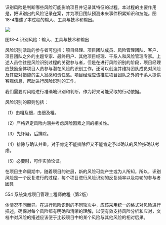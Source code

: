 
识别风险是判断哪些风险可能影响项目并记录其特征的过程。本过程的主要作用是，把识别出的风险记录在案，并为项目团队预测未来事件积累知识和技能。图18-4描述了本过程的输入、工具与技术和输出。

![](https://img.kancloud.cn/3d/1f/3d1f86162709db08161af3a4dab97136_924x561.jpeg)

图18-4 识别风险：输入、工具与技术和输出

风险识别活动的参与者可包括：项目经理、项目团队成员、风险管理团队、客户、项目团队之外的主题专家、最终用户、其他项目经理、干系人和风险管理专家。上述人员往往是风险识别过程的关键参与者，但是在进行风险识别的阶段，项目经理应鼓励全体项目人员参与潜在风险的识别工作，还可以创造并维持团队成员对风险及其应对措施的主人翁感和责任感。项目经理应该推进项目团队之外的干系人提供客观信息，帮助进行风险识别的工作。

我们需要对风险进行准确地识别和判断，作为将来可能采取的行动依据。

风险识别的原则包括：

（1）由粗及细，由细及粗。

（2）严格界定风险内涵并考虑风险因素之间的相关性。

（3）先怀疑，后排除。

（4）排除与确认并重。对于肯定不能排除但又不能肯定予以确认的风险按确认考虑。

（5）必要时，可作实验论证。

在项目生命周期中，随着项目的进展，新的风险可能产生或为人所知，所以，识别风险是一个反复进行的过程，每个项目进行风险识别的反复频率以及每轮的参与者因具

554 系统集成项目管理工程师教程（第2版）

体情况不同而异。在进行风险识别的不同轮次中，应该采用统一的格式对风险进行描述，确保对每个风险都有明确和清晰的理解，以便有效支持风险分析和应对，文档中对风险的描述应该便于比较项目中的某个风险与其他风险的相对后果。
